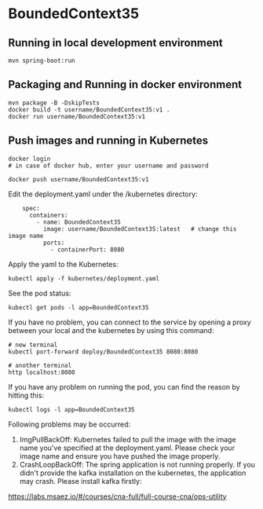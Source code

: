 # BoundedContext35

## Running in local development environment

```
mvn spring-boot:run
```

## Packaging and Running in docker environment

```
mvn package -B -DskipTests
docker build -t username/BoundedContext35:v1 .
docker run username/BoundedContext35:v1
```

## Push images and running in Kubernetes

```
docker login 
# in case of docker hub, enter your username and password

docker push username/BoundedContext35:v1
```

Edit the deployment.yaml under the /kubernetes directory:
```
    spec:
      containers:
        - name: BoundedContext35
          image: username/BoundedContext35:latest   # change this image name
          ports:
            - containerPort: 8080

```

Apply the yaml to the Kubernetes:
```
kubectl apply -f kubernetes/deployment.yaml
```

See the pod status:
```
kubectl get pods -l app=BoundedContext35
```

If you have no problem, you can connect to the service by opening a proxy between your local and the kubernetes by using this command:
```
# new terminal
kubectl port-forward deploy/BoundedContext35 8080:8080

# another terminal
http localhost:8080
```

If you have any problem on running the pod, you can find the reason by hitting this:
```
kubectl logs -l app=BoundedContext35
```

Following problems may be occurred:

1. ImgPullBackOff:  Kubernetes failed to pull the image with the image name you've specified at the deployment.yaml. Please check your image name and ensure you have pushed the image properly.
1. CrashLoopBackOff: The spring application is not running properly. If you didn't provide the kafka installation on the kubernetes, the application may crash. Please install kafka firstly:

https://labs.msaez.io/#/courses/cna-full/full-course-cna/ops-utility

